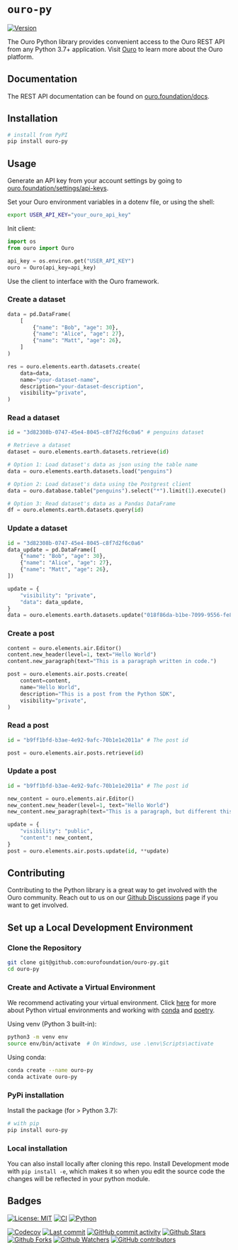 # `ouro-py`

[![Version](https://img.shields.io/pypi/v/ouro-py?color=%2334D058)](https://pypi.org/project/ouro-py)

The Ouro Python library provides convenient access to the Ouro REST API from any Python 3.7+
application. Visit [Ouro](https://ouro.foundation) to learn more about the Ouro platform.

## Documentation

The REST API documentation can be found on [ouro.foundation/docs](https://ouro.foundation/docs).

## Installation

```sh
# install from PyPI
pip install ouro-py
```

## Usage

Generate an API key from your account settings by going to [ouro.foundation/settings/api-keys](https://ouro.foundation/settings/api-keys).

Set your Ouro environment variables in a dotenv file, or using the shell:

```bash
export USER_API_KEY="your_ouro_api_key"
```

Init client:

```python
import os
from ouro import Ouro

api_key = os.environ.get("USER_API_KEY")
ouro = Ouro(api_key=api_key)
```

Use the client to interface with the Ouro framework.

### Create a dataset

```python
data = pd.DataFrame(
    [
        {"name": "Bob", "age": 30},
        {"name": "Alice", "age": 27},
        {"name": "Matt", "age": 26},
    ]
)

res = ouro.elements.earth.datasets.create(
    data=data,
    name="your-dataset-name",
    description="your-dataset-description",
    visibility="private",
)
```

### Read a dataset

```python
id = "3d82308b-0747-45e4-8045-c8f7d2f6c0a6" # penguins dataset

# Retrieve a dataset
dataset = ouro.elements.earth.datasets.retrieve(id)

# Option 1: Load dataset's data as json using the table name
data = ouro.elements.earth.datasets.load("penguins")

# Option 2: Load dataset's data using tbe Postgrest client
data = ouro.database.table("penguins").select("*").limit(1).execute()

# Option 3: Read dataset's data as a Pandas DataFrame
df = ouro.elements.earth.datasets.query(id)
```

### Update a dataset

```python
id = "3d82308b-0747-45e4-8045-c8f7d2f6c0a6"
data_update = pd.DataFrame([
    {"name": "Bob", "age": 30},
    {"name": "Alice", "age": 27},
    {"name": "Matt", "age": 26},
])

update = {
    "visibility": "private",
    "data": data_update,
}
data = ouro.elements.earth.datasets.update("018f86da-b1be-7099-9556-fe88fb6882c3", **update)
```


### Create a post

```python
content = ouro.elements.air.Editor()
content.new_header(level=1, text="Hello World")
content.new_paragraph(text="This is a paragraph written in code.")

post = ouro.elements.air.posts.create(
    content=content,
    name="Hello World",
    description="This is a post from the Python SDK",
    visibility="private",
)
```

### Read a post

```python
id = "b9ff1bfd-b3ae-4e92-9afc-70b1e1e2011a" # The post id

post = ouro.elements.air.posts.retrieve(id)
```

### Update a post

```python
id = "b9ff1bfd-b3ae-4e92-9afc-70b1e1e2011a" # The post id

new_content = ouro.elements.air.Editor()
new_content.new_header(level=1, text="Hello World")
new_content.new_paragraph(text="This is a paragraph, but different this time.")

update = {
    "visibility": "public",
    "content": new_content,
}
post = ouro.elements.air.posts.update(id, **update)
```


## Contributing

Contributing to the Python library is a great way to get involved with the Ouro community. Reach out to us on our [Github Discussions](https://github.com/orgs/ourofoundation/discussions) page if you want to get involved.

## Set up a Local Development Environment

### Clone the Repository

```bash
git clone git@github.com:ourofoundation/ouro-py.git
cd ouro-py
```

### Create and Activate a Virtual Environment

We recommend activating your virtual environment. Click [here](https://docs.python.org/3/library/venv.html) for more about Python virtual environments and working with [conda](https://conda.io/projects/conda/en/latest/user-guide/tasks/manage-environments.html#activating-an-environment) and [poetry](https://python-poetry.org/docs/basic-usage/).

Using venv (Python 3 built-in):

```bash
python3 -m venv env
source env/bin/activate  # On Windows, use .\env\Scripts\activate
```

Using conda:

```bash
conda create --name ouro-py
conda activate ouro-py
```

### PyPi installation

Install the package (for > Python 3.7):

```bash
# with pip
pip install ouro-py
```

### Local installation

You can also install locally after cloning this repo. Install Development mode with `pip install -e`, which makes it so when you edit the source code the changes will be reflected in your python module.

## Badges

[![License: MIT](https://img.shields.io/badge/License-MIT-green.svg?label=license)](https://opensource.org/licenses/MIT)
[![CI](https://github.com/ourofoundation/ouro-py/actions/workflows/ci.yml/badge.svg)](https://github.com/ourofoundation/ouro-py/actions/workflows/ci.yml)
[![Python](https://img.shields.io/pypi/pyversions/ouro-py)](https://pypi.org/project/ouro-py)

[![Codecov](https://codecov.io/gh/ourofoundation/ouro-py/branch/develop/graph/badge.svg)](https://codecov.io/gh/ourofoundation/ouro-py)
[![Last commit](https://img.shields.io/github/last-commit/ourofoundation/ouro-py.svg?style=flat)](https://github.com/ourofoundation/ouro-py/commits)
[![GitHub commit activity](https://img.shields.io/github/commit-activity/m/ourofoundation/ouro-py)](https://github.com/ourofoundation/ouro-py/commits)
[![Github Stars](https://img.shields.io/github/stars/ourofoundation/ouro-py?style=flat&logo=github)](https://github.com/ourofoundation/ouro-py/stargazers)
[![Github Forks](https://img.shields.io/github/forks/ourofoundation/ouro-py?style=flat&logo=github)](https://github.com/ourofoundation/ouro-py/network/members)
[![Github Watchers](https://img.shields.io/github/watchers/ourofoundation/ouro-py?style=flat&logo=github)](https://github.com/ourofoundation/ouro-py)
[![GitHub contributors](https://img.shields.io/github/contributors/ourofoundation/ouro-py)](https://github.com/ourofoundation/ouro-py/graphs/contributors)
